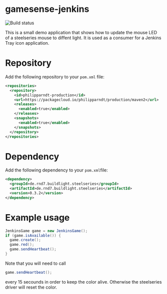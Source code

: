 # gamesense-jenkins

![Build status](https://travis-ci.org/philipparndt/gamesense-jenkins.svg?branch=master)

This is a small demo application that shows how to update the mouse LED of a steelseries mouse to diffent light. 
It is used as a consumer for a Jenkins Tray icon application.

# Repository

Add the following repository to your `pom.xml` file:

```xml
<repositories>
  <repository>
    <id>philipparndt-production</id>
    <url>https://packagecloud.io/philipparndt/production/maven2</url>
    <releases>
      <enabled>true</enabled>
    </releases>
    <snapshots>
      <enabled>true</enabled>
    </snapshots>
  </repository>
</repositories>
```

# Dependency

Add the following dependency to your `pom.xml`file:
```xml
<dependency>
  <groupId>de.rnd7.buildlight.steelseries</groupId>
  <artifactId>de.rnd7.buildlight.steelseries</artifactId>
  <version>0.3.2</version>
</dependency>
```

# Example usage

```java
JenkinsGame game = new JenkinsGame();
if (game.isAvailable()) {
  game.create();
  game.red();
  game.sendHeartbeat();
}
```

Note that you will need to call
```java
game.sendHeartbeat();
```

every 15 secounds in order to keep the color alive. Otherwise the steelseries driver will reset the color.
